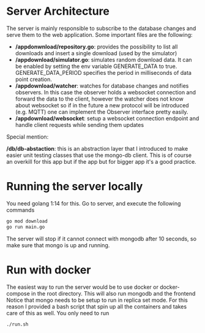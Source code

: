 # Server Architecture

The server is mainly responsible to subscribe to the database changes and serve them to the web application.
Some important files are the following:

- **/appdonwnload/repository.go**: provides the possibility to list all downloads and insert a single download (used by the simulator)
- **/appdownload/simulator.go**: simulates random download data. It can be enabled by setting the env variable GENERATE_DATA to true.
GENERATE_DATA_PERIOD specifies the period in milliseconds of data point creation.
- **/appdownload/watcher**: watches for database changes and notifies observers. In this case the observer holds a websocket connection
and forward the data to the client, however the watcher does not know about websocket so if in the future a new protocol will be introduced
(e.g. MQTT) one can implement the Observer interface pretty easily.
- **/appdownload/websocket**: setup a websocket connection endpoint and handle client requests while sending them updates

Special mention:

**/db/db-abstaction**: this is an abstraction layer that I introduced to make easier unit testing classes that use the mongo-db client.
This is of course an overkill for this app but if the app but for bigger app it's a good practice.

# Running the server locally
You need golang 1:14 for this.
Go to server, and execute the following commands
```bash
go mod download
go run main.go
```
The server will stop if it cannot connect with mongodb after 10 seconds, so make sure that mongo is up and running.

# Run with docker
The easiest way to run the server would be to use docker or docker-compose in the root directory. This will also run mongodb and the frontend
Notice that mongo needs to be setup to run in replica set mode. For this reason I provided a bash script that spin up all the containers and takes
care of this as well. You only need to run
```bash
./run.sh
```
